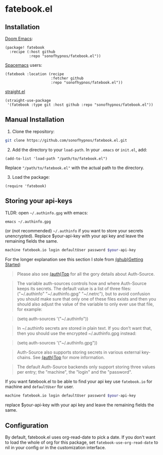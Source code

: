 # fatebook.el


## Installation 

[Doom Emacs](https://github.com/hlissner/doom-emacs):

```elisp
(package! fatebook
  :recipe (:host github
           :repo "sonofhypnos/fatebook.el"))
```


[Spacemacs](http://spacemacs.org) users:

```elisp
(fatebook :location (recipe
                     :fetcher github
                     :repo "sonofhypnos/fatebook.el"))
```

[straight.el](https://github.com/raxod502/straight.el)

``` emacs-lisp
(straight-use-package
 '(fatebook :type git :host github :repo "sonofhypnos/fatebook.el"))
```

## Manual Installation

1. Clone the repository:

```bash
git clone https://github.com/sonofhypnos/fatebook.el.git
```

2. Add the directory to your `load-path`. In your `.emacs` or `init.el`, add:

```elisp
(add-to-list 'load-path "/path/to/fatebook.el")
```

Replace `"/path/to/fatebook.el"` with the actual path to the directory.

3. Load the package:

```elisp
(require 'fatebook)
```


## Storing your api-keys


TLDR: open `~/.authinfo.gpg` with emacs:

``` sh
emacs ~/.authinfo.gpg
```

(or (not recommended) `~/.authinfo` if you want to store your secrets unencrypted). Replace $your-api-key with your api key and leave the remaining fields the same.
``` sh
machine fatebook.io login defaultUser password $your-api-key
```



For the longer explanation see this section I stole from [(ghub)Getting Started](https://magit.vc/manual/ghub/Storing-a-Token.html):

> Please also see [(auth)Top](https://www.gnu.org/software/emacs/manual/html_node/auth/index.html#Top) for all the gory details about Auth-Source.

> The variable auth-sources controls how and where Auth-Source keeps its secrets. The default value is a list of three files: ("~/.authinfo" "~/.authinfo.gpg" "~/.netrc"), but to avoid confusion you should make sure that only one of these files exists and then you should also adjust the value of the variable to only ever use that file, for example:

> (setq auth-sources '("~/.authinfo"))

> In ~/.authinfo secrets are stored in plain text. If you don’t want that, then you should use the encrypted ~/.authinfo.gpg instead:

> (setq auth-sources '("~/.authinfo.gpg"))

> Auth-Source also supports storing secrets in various external key-chains. See [(auth)Top](https://www.gnu.org/software/emacs/manual/html_node/auth/index.html#Top) for more information. 

> The default Auth-Source backends only support storing three values per entry; the "machine", the "login" and the "password".

If you want fatebook.el to be able to find your api key use `fatebook.io` for machine and `defaultUser` for user.




``` sh
machine fatebook.io login defaultUser password $your-api-key
```

replace $your-api-key with your api key and leave the remaining fields the same.

## Configuration

By default, fatebook.el uses org-read-date to pick a date. If you don't want to load the whole of org for this package, set `fatebook-use-org-read-date` to nil in your config or in the customization interface.
